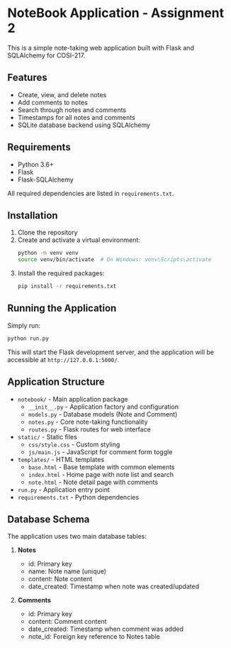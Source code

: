# NoteBook Application - Assignment 2

This is a simple note-taking web application built with Flask and SQLAlchemy for COSI-217.

## Features

- Create, view, and delete notes
- Add comments to notes
- Search through notes and comments
- Timestamps for all notes and comments
- SQLite database backend using SQLAlchemy

## Requirements

- Python 3.6+
- Flask
- Flask-SQLAlchemy

All required dependencies are listed in `requirements.txt`.

## Installation

1. Clone the repository
2. Create and activate a virtual environment:
   ```bash
   python -m venv venv
   source venv/bin/activate  # On Windows: venv\Scripts\activate
   ```
3. Install the required packages:
   ```bash
   pip install -r requirements.txt
   ```

## Running the Application

Simply run:
```bash
python run.py
```

This will start the Flask development server, and the application will be accessible at `http://127.0.0.1:5000/`.

## Application Structure

- `notebook/` - Main application package
  - `__init__.py` - Application factory and configuration
  - `models.py` - Database models (Note and Comment)
  - `notes.py` - Core note-taking functionality
  - `routes.py` - Flask routes for web interface
- `static/` - Static files
  - `css/style.css` - Custom styling
  - `js/main.js` - JavaScript for comment form toggle
- `templates/` - HTML templates
  - `base.html` - Base template with common elements
  - `index.html` - Home page with note list and search
  - `note.html` - Note detail page with comments
- `run.py` - Application entry point
- `requirements.txt` - Python dependencies

## Database Schema

The application uses two main database tables:

1. **Notes**
   - id: Primary key
   - name: Note name (unique)
   - content: Note content
   - date_created: Timestamp when note was created/updated

2. **Comments**
   - id: Primary key
   - content: Comment content
   - date_created: Timestamp when comment was added
   - note_id: Foreign key reference to Notes table